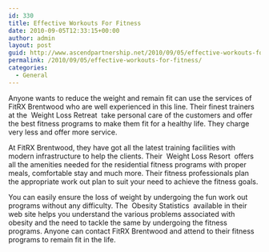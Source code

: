 ```yaml
---
id: 330
title: Effective Workouts For Fitness
date: 2010-09-05T12:33:15+00:00
author: admin
layout: post
guid: http://www.ascendpartnership.net/2010/09/05/effective-workouts-for-fitness/
permalink: /2010/09/05/effective-workouts-for-fitness/
categories:
  - General
---
```

Anyone wants to reduce the weight and remain fit can use the services of FitRX Brentwood who are well experienced in this line. Their finest trainers at the &nbsp;Weight Loss Retreat&nbsp; take personal care of the customers and offer the best fitness programs to make them fit for a healthy life. They charge very less and offer more service.

At FitRX Brentwood, they have got all the latest training facilities with modern infrastructure to help the clients. Their &nbsp;Weight Loss Resort&nbsp; offers all the amenities needed for the residential fitness programs with proper meals, comfortable stay and much more. Their fitness professionals plan the appropriate work out plan to suit your need to achieve the fitness goals.

You can easily ensure the loss of weight by undergoing the fun work out programs without any difficulty. The &nbsp;Obesity Statistics&nbsp; available in their web site helps you understand the various problems associated with obesity and the need to tackle the same by undergoing the fitness programs. Anyone can contact FitRX Brentwood and attend to their fitness programs to remain fit in the life.